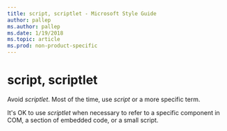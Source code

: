 ```yaml
---
title: script, scriptlet - Microsoft Style Guide
author: pallep
ms.author: pallep
ms.date: 1/19/2018
ms.topic: article
ms.prod: non-product-specific
---
```


# script, scriptlet

Avoid *scriptlet*. Most of the time, use *script* or a more specific term.

It's OK to use *scriptlet* when necessary to refer to a specific component in COM, a section of embedded code, or a small script. 
